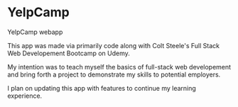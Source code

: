 # YelpCamp
YelpCamp webapp

This app was made via primarily code along with Colt Steele's Full Stack Web Developement Bootcamp on Udemy. 

My intention was to teach myself the basics of full-stack web developement and bring forth a project to demonstrate my skills to
potential employers.

I plan on updating this app with features to continue my learning experience.

